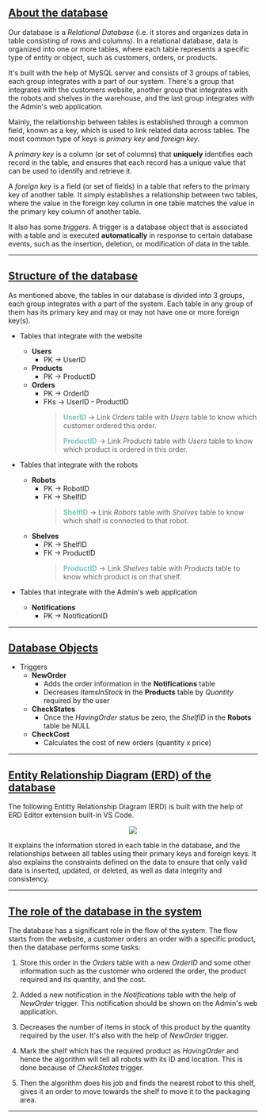 ## <u> About the database </u> ##
Our database is a _Relational Database_ (i.e. it stores and organizes data in table consisting of rows and columns). In a relational database, data is organized into one or more tables, where each table represents a specific type of entity or object, such as customers, orders, or products.

It's built with the help of MySQL server and consists of 3 groups of tables, each group integrates with a part of our system. There's a group that integrates with the customers website, another group that integrates with the robots and shelves in the warehouse, and the last group integrates with the Admin's web application.

Mainly, the relaltionship between tables is established through a common field, known as a key, which is used to link related data across tables. The most common type of keys is _primary key_ and _foreign key_.

A _primary key_ is a column (or set of columns) that __uniquely__ identifies each record in the table, and ensures that each record has a unique value that can be used to identify and retrieve it.

A _foreign key_ is a field (or set of fields) in a table that refers to the primary key of another table. It simply establishes a relationship between two tables, where the value in the foreign key column in one table matches the value in the primary key column of another table.

It also has some _triggers_. A trigger is a database object that is associated with a table and is executed __automatically__ in response to certain database events, such as the insertion, deletion, or modification of data in the table.

<hr>

## <u> Structure of the database </u> ##

As mentioned above, the tables in our database is divided into 3 groups, each group integrates with a part of the system. Each table in any group of them has its primary key and may or may not have one or more foreign key(s).

- Tables that integrate with the website
  - __Users__
     - PK &rarr; UserID
  - __Products__
     - PK &rarr; ProductID
  - __Orders__
     - PK &rarr; OrderID
     - FKs &rarr; UserID - ProductID
		><span style="color:#73c6b6; font-weight:bold;">UserID</span> &rarr; Link _Orders_ table with _Users_ table to know which customer ordered this order.
		>
		><span style="color: #73c6b6; font-weight:bold;">ProductID</span> &rarr; Link _Products_ table with _Users_ table to know which product is ordered in this order.

- Tables that integrate with the robots
  - __Robots__
  	- PK &rarr; RobotID
  	- FK &rarr; ShelfID
		><span style="color:#73c6b6; font-weight:bold;">ShelfID</span> &rarr; Link _Robots_ table with _Shelves_ table to know which shelf is connected to that robot.
  - __Shelves__
  	- PK &rarr; ShelfID
  	- FK &rarr; ProductID
		><span style="color:#73c6b6; font-weight:bold;">ProductID</span> &rarr; Link _Shelves_ table with _Products_ table to know which product is on that shelf.
  
- Tables that integrate with the Admin's web application
  - __Notifications__
  	- PK &rarr; NotificationID

<hr>

## <u>Database Objects</u> ##

- Triggers  
   - __NewOrder__
     - Adds the order information in the __Notifications__ table
     - Decreases _ItemsInStock_ in the __Products__ table by _Quantity_ required by the user 
   - __CheckStates__
      - Once the _HavingOrder_ status be zero, the _ShelfID_ in the __Robots__ table be NULL
   - __CheckCost__
      - Calculates the cost of new orders (quantity x price)

<hr>

## <u> Entity Relationship Diagram (ERD) of the database </u> ##
The following Entitty Relationship Diagram (ERD) is built with the help of ERD Editor extension built-in VS Code.

<p align="center">
<img src="https://user-images.githubusercontent.com/70551007/229638460-40991392-d75f-4b93-b39e-c09313050cad.png">
</p>

It explains the information stored in each table in the database, and the relationships between all tables using their primary keys and foreign keys. It also explains the constraints defined on the data to ensure that only valid data is inserted, updated, or deleted, as well as data integrity and consistency.

<hr>

## <u> The role of the database in the system </u> ##

The database has a significant role in the flow of the system. The flow starts from the website, a customer orders an order with a specific product, then the database performs some tasks:

1. Store this order in the _Orders_ table with a new _OrderID_ and some other information such as the customer who ordered the order, the product required and its quantity, and the cost.

2. Added a new notification in the _Notifications_ table with the help of _NewOrder_ trigger. This notification should be shown on the Admin's web application.

3. Decreases the number of items in stock of this product by the quantity required by the user. It's also with the help of _NewOrder_ trigger.

4. Mark the shelf which has the required product as _HavingOrder_ and hence the algorithm will tell all robots with its ID and location. This is done because of _CheckStates_ trigger.

5. Then the algorithm does his job and finds the nearest robot to this shelf, gives it an order to move towards the shelf to move it to the packaging area.

<hr>
